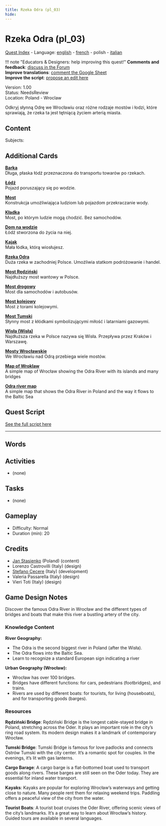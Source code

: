 ```yaml
---
title: Rzeka Odra (pl_03)
hide:
---
```


# Rzeka Odra (pl_03)
[Quest Index](./index.pl.md) - Language: [english](./pl_03.md) - [french](./pl_03.fr.md) - polish - [italian](./pl_03.it.md)

!!! note "Educators & Designers: help improving this quest!"
    **Comments and feedback**: [discuss in the Forum](https://vgwb.discourse.group/t/pl-03-a-voyage-on-the-odra-river/34/1)  
    **Improve translations**: [comment the Google Sheet](https://docs.google.com/spreadsheets/d/1FPFOy8CHor5ArSg57xMuPAG7WM27-ecDOiU-OmtHgjw/edit?gid=106202032#gid=106202032)  
    **Improve the script**: [propose an edit here](https://github.com/vgwb/Antura/blob/main/Assets/_discover/_quests/PL_03%20Wroclaw%20River/PL_03%20Wroclaw%20River%20-%20Yarn%20Script.yarn)  

Version: 1.00  
Status: NeedsReview  
Location: Poland - Wroclaw

Odkryj słynną Odrę we Wrocławiu oraz różne rodzaje mostów i łodzi, które sprawiają, że rzeka ta jest tętniącą życiem arterią miasta.

## Content
Subjects: 


## Additional Cards
**[Barka](../cards/index.md#barge)**  
Długa, płaska łódź przeznaczona do transportu towarów po rzekach.  

**[Łódź](../cards/index.md#boat)**  
Pojazd poruszający się po wodzie.  

**[Most](../cards/index.md#bridge)**  
Konstrukcja umożliwiająca ludziom lub pojazdom przekraczanie wody.  

**[Kładka](../cards/index.md#footbridge)**  
Most, po którym ludzie mogą chodzić. Bez samochodów.  

**[Dom na wodzie](../cards/index.md#houseboat)**  
Łódź stworzona do życia na niej.  

**[Kajak](../cards/index.md#kayak)**  
Mała łódka, którą wiosłujesz.  

**[Rzeka Odra](../cards/index.md#place_odra_river)**  
Duża rzeka w zachodniej Polsce. Umożliwia statkom podróżowanie i handel.  

**[Most Rędziński](../cards/index.md#redzinski_bridge)**  
Najdłuższy most wantowy w Polsce.  

**[Most drogowy](../cards/index.md#road_bridge)**  
Most dla samochodów i autobusów.  

**[Most kolejowy](../cards/index.md#train_bridge)**  
Most z torami kolejowymi.  

**[Most Tumski](../cards/index.md#tumski_bridge)**  
Słynny most z kłódkami symbolizującymi miłość i latarniami gazowymi.  

**[Wisła (Wisła)](../cards/index.md#place_vistula_river)**  
Najdłuższa rzeka w Polsce nazywa się Wisła. Przepływa przez Kraków i Warszawę.  

**[Mosty Wrocławskie](../cards/index.md#wroclaw_bridges)**  
We Wrocławiu nad Odrą przebiega wiele mostów.  

**[Map of Wroklaw](../cards/index.md#wroklaw_map)**  
A simple map of Wrocław showing the Odra River with its islands and many bridges  

**[Odra river map](../cards/index.md#odra_river_map)**  
A simple map that shows the Odra River in Poland and the way it flows to the Baltic Sea  

## Quest Script

[See the full script here](./pl_03-script.pl.md)

---

## Words
## Activities
- (none)

## Tasks
- (none)
## Gameplay
- Difficulty: Normal
- Duration (min): 20
## Credits
- [Jan Stasienko](mailto:jan.stasienko@dsw.edu.pl) (Poland) (content)
- Lorenzo Castrovilli (Italy) (design)
- [Stefano Cecere](https://stefanocecere.com) (Italy) (development)
- Valeria Passarella (Italy) (design)
- Vieri Toti (Italy) (design)

## Game Design Notes

Discover the famous Odra River in Wrocław and the different types of bridges and boats that make this river a bustling artery of the city.

### Knowledge Content
**River Geography:**

- The Odra is the second biggest river in Poland (after the Wisła).
- The Odra flows into the Baltic Sea.
- Learn to recognize a standard European sign indicating a river

**Urban Geography (Wrocław):**

- Wrocław has over 100 bridges.
- Bridges have different functions: for cars, pedestrians (footbridges), and trains.
- Rivers are used by different boats: for tourists, for living (houseboats), and for transporting goods (barges).

### Resources
**Rędziński Bridge**: Rędziński Bridge is the longest cable-stayed bridge in Poland, stretching across the Oder. It plays an important role in the city’s ring road system. Its modern design makes it a landmark of contemporary Wrocław.

**Tumski Bridge**: Tumski Bridge is famous for love padlocks and connects Ostrów Tumski with the city center. It’s a romantic spot for couples. In the evenings, it’s lit with gas lanterns.

**Cargo Barage**: A cargo barge is a flat-bottomed boat used to transport goods along rivers. These barges are still seen on the Oder today. They are essential for inland water transport.

**Kayaks**: Kayaks are popular for exploring Wrocław’s waterways and getting close to nature. Many people rent them for relaxing weekend trips. Paddling offers a peaceful view of the city from the water.

**Tourist Boats**: A tourist boat cruises the Oder River, offering scenic views of the city’s landmarks. It’s a great way to learn about Wrocław’s history. Guided tours are available in several languages.

